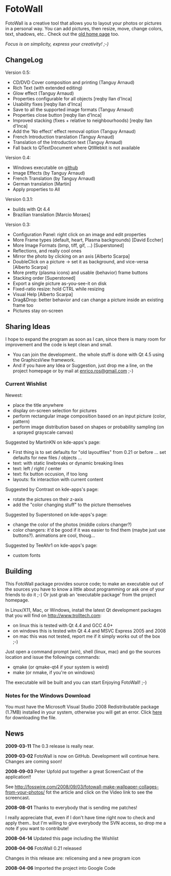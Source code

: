 FotoWall
========

FotoWall is a creative tool that allows you to layout your photos or pictures in a personal way. You can add pictures, then resize, move, change colors, text, shadows, etc..
Check out the [old home page](http://code.google.com/p/fotowall) too.

*Focus is on simplicity, express your creativity! ;-)*


ChangeLog
---------

Version 0.5:

* CD/DVD Cover composition and printing (Tanguy Arnaud)
* Rich Text (with extended editing)
* Glow effect (Tanguy Arnaud)
* Properties configurable for all objects [reqby Ilan d'Inca]
* Usability fixes [reqby Ilan d'Inca]
* Save to all the supported image formats (Tanguy Arnaud)
* Properties close button [reqby Ilan d'Inca]
* Improved stacking (fixes + relative to neighbourhoods) [reqby Ilan d'Inca]
* Add the 'No effect' effect removal option (Tanguy Arnaud)
* French Introduction translation (Tanguy Arnaud)
* Translation of the Introduction text (Tanguy Arnaud)
* Fall back to QTextDocument where QtWebkit is not available

Version 0.4:

* Windows executable on [github](http://github.com/enricoros/fotowall/downloads)
* Image Effects (by Tanguy Arnaud)
* French Translation (by Tanguy Arnaud)
* German translation [Martin]
* Apply properties to All

Version 0.3.1:

* builds with Qt 4.4
* Brazilian translation [Marcio Moraes]

Version 0.3:

* Configuration Panel: right click on an image and edit properties
* More Frame types (default, heart, Plasma backgrounds) [David Eccher]
* More Image Formats (bmp, tiff, gif, ...) [Superstoned]
* Reflections, and really cool ones
* Mirror the photo by clicking on an axis [Alberto Scarpa]
* DoubleClick on a picture -> set it as background, and vice-versa [Alberto Scarpa]
* More pretty (plasma icons) and usable (behavior) frame buttons
* Stacking order [Superstoned]
* Export a single picture as-you-see-it on disk
* Fixed-ratio resize: hold CTRL while resizing
* Visual Help [Alberto Scarpa]
* Drag&Drop: better behavior and can change a picture inside an existing frame too
* Pictures stay on-screen


Sharing Ideas
-------------

I hope to expand the program as soon as I can, since there is many room for improvement and the code is kept clean and small.

- You can join the development.. the whole stuff is done with Qt 4.5 using the
  GraphicsView framework.
- And if you have any Idea or Suggestion, just drop me a line, on the project
  homepage or by mail at  enrico.ros@gmail.com ;-)

### Current Wishlist

Newest:

* place the title anywhere
* display on-screen selection for pictures
* perform rectangular image composition based on an input picture (color, pattern)
* perform image distribution based on shapes or probability sampling (on a sprayed grayscale canvas)

Suggested by MartinKN on kde-apps's page:

* First thing is to set defaults for "old layoutfiles" from 0.21 or before ... set defaults for new files / objects ...
* text: with static linebreaks or dynamic breaking lines
* text: left / right / center
* text: fix button occusion, if too long
* layouts: fix interaction with current content

Suggested by Contrast on kde-apps's page:

* rotate the pictures on their z-axis
* add the "color changing stuff" to the picture themselves

Suggested by Superstoned on kde-apps's page:

* change the color of the photos (middle colors changer?)
* color changers: it'd be good if it was easier to find them (maybe just use buttons?). animations are cool, thoug...

Suggested by TeeAhr1 on kde-apps's page:

* custom fonts


Building
--------

This FotoWall package provides source code; to make an executable out of the
sources you have to know a little about programming or ask one of your friends
to do it ;-) Or just grab an 'executable package' from the project homepage.

In Linux/X11, Mac, or Windows, install the latest Qt development packages that
you will find on http://www.trolltech.com:

- on linux this is tested with Qt 4.4 and GCC 4.0+
- on windows this is tested witn Qt 4.4 and MSVC Express 2005 and 2008
- on mac this was not tested, report me if it simply works out of the box ;-)

Just open a command prompt (win), shell (linux, mac) and go the sources
location and issue the followings commands:

- qmake  (or qmake-qt4 if your system is weird)
- make   (or nmake, if you're on windows)

The executable will be built and you can start Enjoying FotoWall! ;-)

### Notes for the Windows Download

You must have the Microsoft Visual Studio 2008 Redistributable package (1.7MB) installed in your system, otherwise you will get an error.
Click [here](http://www.microsoft.com/downloads/details.aspx?familyid=9B2DA534-3E03-4391-8A4D-074B9F2BC1BF) for downloading the file.


News
----

**2009-03-11** The 0.3 release is really near.

**2009-03-02** FotoWall is now on GitHub. Development will continue here. Changes are coming soon!

**2008-09-03** Peter Upfold put together a great ScreenCast of the application!!

See http://fosswire.com/2008/09/03/fotowall-make-wallpaper-collages-from-your-photos/ fot the article and click on the Video link to see the screencast.

**2008-08-01** Thanks to everybody that is sending me patches!

I really appreciate that, even if I don't have time right now to check and apply them.. but I'm willing to give everybody the SVN access, so drop me a note if you want to contribute!

**2008-04-14** Updated this page including the Wishlist

**2008-04-06** FotoWall 0.21 released

Changes in this release are: relicensing and a new program icon

**2008-04-06** Imported the project into Google Code
